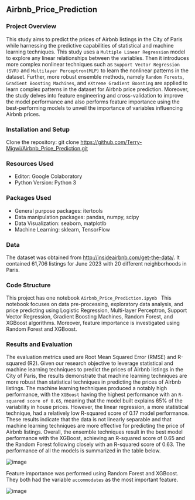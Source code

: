 ## Airbnb_Price_Prediction 

### Project Overview

This study aims to predict the prices of Airbnb listings in the City of Paris while harnessing the predictive capabilities of statistical and machine learning techniques. This study uses a `Multiple Linear Regression` model to explore any linear relationships between the variables. Then it introduces more complex nonlinear techniques such as `Support Vector Regression (SVR)` and `Multilayer Perceptron(MLP)` to learn the nonlinear patterns in the dataset. Further, more robust ensemble methods, namely `Random Forests`, `Gradient Boosting Machines`, and `eXtreme Gradient Boosting` are applied to learn complex patterns in the dataset for Airbnb price prediction. Moreover, the study delves into feature engineering and cross-validation to improve the model performance and also performs feature importance  using the best-performing models to unveil the importance of variables influencing Airbnb prices.

### Installation and Setup
Clone the repository: git clone https://github.com/Terry-Migwi/Airbnb_Price_Prediction.git

### Resources Used
* Editor: Google Colaboratory
* Python Version: Python 3

### Packages Used
* General purpose packages: itertools
* Data manipulation packages: pandas, numpy, scipy
* Data Visualization: seaborn, matplotlb
* Machine Learning: sklearn, TensorFlow

### Data
The dataset was obtained from http://insideairbnb.com/get-the-data/. It contained 61,706 listings for June 2023 with 20 different neighborhoods in Paris. 

### Code Structure
This project has one notebook ```Airbnb_Price_Prediction.ipynb ``` 
This notebook focuses on data pre-processing, exploratory data analysis, and price predicting using Logistic Regression, Multi-layer Perceptron, Support Vector Regression, Gradient Boosting Machines, Random Forest, and XGBoost algorithms. Moreover, feature importance is investigated using Random Forest and XGBoost. 

### Results and Evaluation
The evaluation metrics used are Root Mean Squared Error (RMSE) and R-squared (R2). Given our research objective to leverage statistical and machine learning techniques to predict the prices of Airbnb listings in the City of Paris, the results demonstrate that machine learning techniques are more robust than statistical techniques in predicting the prices of Airbnb listings. The machine learning techniques produced a notably high performance, with the `XGBoost` having the highest performance with an `R-squared score of 0.65`, meaning that the model built explains 65% of the variability in house prices. However, the linear regression, a more statistical technique, had a relatively low R-squared score of 0.17 model performance. These results indicate that the data is not linearly separable and that machine learning techniques are more effective for predicting the price of Airbnb listings. Overall, the ensemble techniques result in the best model performance with the XGBoost, achieving an R-squared score of 0.65 and the Random Forest following closely with an R-squared score of 0.63. The performance of all the models is summarized in the table below. 

![image](https://github.com/Terry-Migwi/Airbnb_Price_Prediction/assets/65303250/201207e1-0841-41d6-a066-5ac10451cd52)

Feature importance was performed using Random Forest and XGBoost. They both had the variable `accommodates` as the most important feature. 

![image](https://github.com/Terry-Migwi/Airbnb_Price_Prediction/assets/65303250/adb16c63-d759-4e22-a51f-fda9e96eb434)


